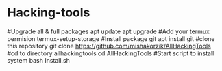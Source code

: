 # Hacking-tools
#Upgrade all &amp; full packages apt update apt upgrade  #Add your termux permision termux-setup-storage  #Install package git apt install git  #clone this repository git clone https://github.com/mishakorzik/AllHackingTools  #cd to directory allhackingtools cd AllHackingTools  #Start script to install system bash Install.sh
